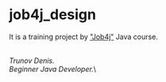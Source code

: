 # job4j_design

It is a training project by ["Job4j"](https://job4j.ru) Java course.

\
*Trunov Denis.*\
*Beginner Java Developer.*\

